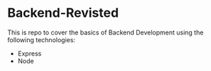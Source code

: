 # Backend-Revisted

This is repo to cover the basics of Backend Development using the following technologies: 

- Express
- Node